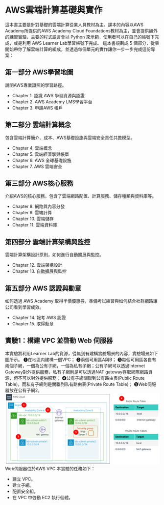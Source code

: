 # AWS雲端計算基礎與實作
這本書主要是針對基礎的雲端計算從業人員教材為主。課本的內容以AWS Academy所提供的AWS Academy Cloud Foundations教材為主，並會提供額外的練習實驗，主要的程式語言會以 Python 來示範，使用者可以在自己的帳號下完成，或是利用 AWS Learner Lab學習帳號下完成。
這本書規劃成 5 個部分，從零開始帶你了解雲端計算的組成，並透過每個單元的實作讓你一步一步完成這份專案：
## 第一部分 AWS學習地圖
說明AWS專業證照的學習路徑。
  - Chapter 1. 認識 AWS 學習資源與認證
  - Chapter 2. AWS Academy LMS學習平台
  - Chapter 3.	申請AWS 帳戶
## 第二部分 雲端計算概念
包含雲端計算簡介、成本、AWS基礎設施與雲端安全責任共擔模型。
  - Chapter 4. 雲端概念
  - Chapter 5. 雲端經濟學與帳單
  - Chapter 6. AWS 全球基礎設施
  - Chapter 7. AWS 雲端安全
## 第三部分 AWS核心服務
介紹AWS的核心服務，包含了雲端網路配置、計算服務、儲存種類與資料庫等。
  - Chapter 8. 網路與內容分發
  - Chapter 9. 雲端計算
  - Chapter 10. 雲端儲存
  - Chapter 11. 雲端資料庫
## 第四部分 雲端計算架構與監控
雲端計算架構設計原則，如何進行自動擴展與監控。
  - Chapter 12. 雲端架構設計
  - Chapter 13. 自動擴展與監控
## 第五部分 AWS 認證與勳章
如何透過 AWS Academy 取得半價優惠券，準備考試練習與如何結合社群網路讓公司看到學習成效。
  - Chapter 14. 報考 AWS 認證
  - Chapter 15. 取得勳章

## 實驗1：構建 VPC 並啓動 Web 伺服器
本實驗將利用Learner Lab的資源，從無到有建構實驗場景的內容，實驗場景如下圖所示。
❶在地區内建構一個VPC；
❷兩個可用區A與B；
❸每個可用區各自有兩個子網，一個為公有子網，一個為私有子網；公有子網可以透過Internet Gateway對外提供服務，私有子網則是可以透過NAT gateway存取網際網路資源，但不可以對外提供服務；
❹公有子網關聯到公有路由表(Public Route Table)，而私有子網則是關聯到私有路由表(Private Route Table)；
❺Web伺服器放在公有子網2。
![lab01 architecture](./assets/chapter-08-07.png) 
Web伺服器位於AWS VPC
本實驗的任務如下：
- 建立 VPC。
- 建立子網。
- 配置安全組。
- 在 VPC 中啓動 EC2 執行個體。

